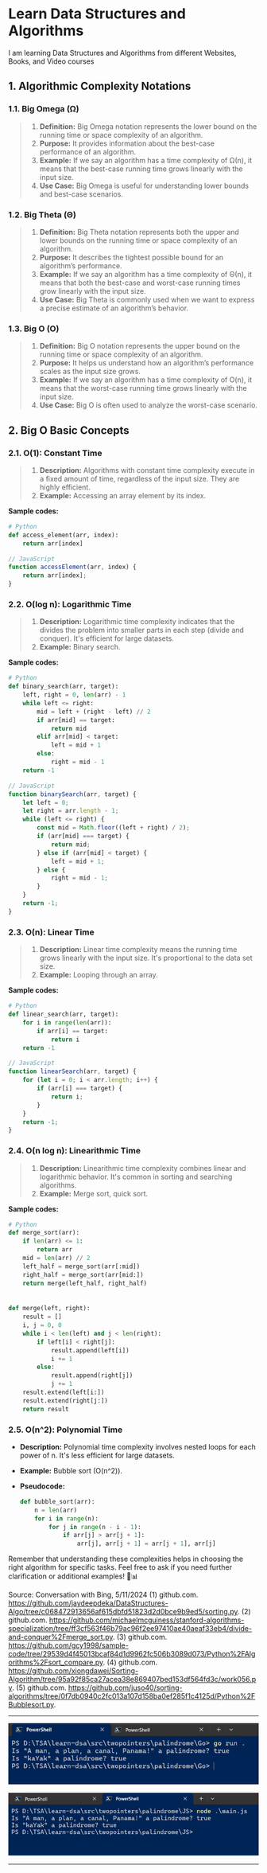 # Learn Data Structures and Algorithms

I am learning Data Structures and Algorithms from different Websites, Books, and Video courses

## 1. Algorithmic Complexity Notations

### 1.1. Big Omega (Ω)

> 1. **Definition:** Big Omega notation represents the lower bound on the running time or space complexity of an algorithm.
> 1. **Purpose:** It provides information about the best-case performance of an algorithm.
> 1. **Example:** If we say an algorithm has a time complexity of Ω(n), it means that the best-case running time grows linearly with the input size.
> 1. **Use Case:** Big Omega is useful for understanding lower bounds and best-case scenarios.

### 1.2. Big Theta (Θ)

> 1. **Definition:** Big Theta notation represents both the upper and lower bounds on the running time or space complexity of an algorithm.
> 1. **Purpose:** It describes the tightest possible bound for an algorithm’s performance.
> 1. **Example:** If we say an algorithm has a time complexity of Θ(n), it means that both the best-case and worst-case running times grow linearly with the input size.
> 1. **Use Case:** Big Theta is commonly used when we want to express a precise estimate of an algorithm’s behavior.

### 1.3. Big O (O)

> 1. **Definition:** Big O notation represents the upper bound on the running time or space complexity of an algorithm.
> 1. **Purpose:** It helps us understand how an algorithm’s performance scales as the input size grows.
> 1. **Example:** If we say an algorithm has a time complexity of O(n), it means that the worst-case running time grows linearly with the input size.
> 1. **Use Case:** Big O is often used to analyze the worst-case scenario.

## 2. Big O Basic Concepts

### 2.1. O(1): Constant Time

> 1. **Description:** Algorithms with constant time complexity execute in a fixed amount of time, regardless of the input size. They are highly efficient.
> 1. **Example:** Accessing an array element by its index.

**Sample codes:**

```python
# Python
def access_element(arr, index):
    return arr[index]
```

```javascript
// JavaScript
function accessElement(arr, index) {
    return arr[index];
}
```

### 2.2. O(log n): Logarithmic Time

> 1. **Description:** Logarithmic time complexity indicates that the
divides the problem into smaller parts in each step (divide and conquer). It's efficient for large datasets.
> 1. **Example:** Binary search.

**Sample codes:**

```python
# Python
def binary_search(arr, target):
    left, right = 0, len(arr) - 1
    while left <= right:
        mid = left + (right - left) // 2
        if arr[mid] == target:
            return mid
        elif arr[mid] < target:
            left = mid + 1
        else:
            right = mid - 1
    return -1
```

```javascript
// JavaScript
function binarySearch(arr, target) {
    let left = 0;
    let right = arr.length - 1;
    while (left <= right) {
        const mid = Math.floor((left + right) / 2);
        if (arr[mid] === target) {
            return mid;
        } else if (arr[mid] < target) {
            left = mid + 1;
        } else {
            right = mid - 1;
        }
    }
    return -1;
}
```

### 2.3. O(n): Linear Time

> 1. **Description:** Linear time complexity means the running time grows linearly with the input size. It's proportional to the data set size.
> 1. **Example:** Looping through an array.

**Sample codes:**

```python
# Python
def linear_search(arr, target):
    for i in range(len(arr)):
        if arr[i] == target:
            return i
    return -1
```

```javascript
// JavaScript
function linearSearch(arr, target) {
    for (let i = 0; i < arr.length; i++) {
        if (arr[i] === target) {
            return i;
        }
    }
    return -1;
}
```

### 2.4. O(n log n): Linearithmic Time

> 1. **Description:** Linearithmic time complexity combines linear and logarithmic behavior. It's common in sorting and searching algorithms.
> 1. **Example:** Merge sort, quick sort.

**Sample codes:**

```python
# Python
def merge_sort(arr):
    if len(arr) <= 1:
        return arr
    mid = len(arr) // 2
    left_half = merge_sort(arr[:mid])
    right_half = merge_sort(arr[mid:])
    return merge(left_half, right_half)


def merge(left, right):
    result = []
    i, j = 0, 0
    while i < len(left) and j < len(right):
        if left[i] < right[j]:
            result.append(left[i])
            i += 1
        else:
            result.append(right[j])
            j += 1
    result.extend(left[i:])
    result.extend(right[j:])
    return result
```

### 2.5. O(n^2): Polynomial Time

- **Description:** Polynomial time complexity involves nested loops for each power of n. It's less efficient for large datasets.
- **Example:** Bubble sort (O(n^2)).
- **Pseudocode:**

     ```python
     def bubble_sort(arr):
         n = len(arr)
         for i in range(n):
             for j in range(n - i - 1):
                 if arr[j] > arr[j + 1]:
                     arr[j], arr[j + 1] = arr[j + 1], arr[j]
     ```

Remember that understanding these complexities helps in choosing the right algorithm for specific tasks. Feel free to ask if you need further clarification or additional examples! 🌟📊

Source: Conversation with Bing, 5/11/2024
(1) github.com. <https://github.com/jaydeepdeka/DataStructures-Algo/tree/c068472913656af615dbfd51823d2d0bce9b9ed5/sorting.py>.
(2) github.com. <https://github.com/michaelmcguiness/stanford-algorithms-specialization/tree/ff3cf563f46b79ac96f2ee97410ae40aeaf33eb4/divide-and-conquer%2Fmerge_sort.py>.
(3) github.com. <https://github.com/gcy1998/sample-code/tree/29539d4f45013bcaf84d1d9962fc506b3089d073/Python%2FAlgorithms%2Fsort_compare.py>.
(4) github.com. <https://github.com/xiongdawei/Sorting-Algorithm/tree/95a92f85ca27acea38e869407bed153df564fd3c/work056.py>.
(5) github.com. <https://github.com/juso40/sorting-algorithms/tree/0f7db0940c2fc013a107d158ba0ef285f1c4125d/Python%2FBubblesort.py>.

---

![Polindrome Two Pointer in Go](documentation/images/polindrome_go.PNG)

![Polindrome Two Pointer in JavaScript](documentation/images/polindrome_js.PNG)

---
